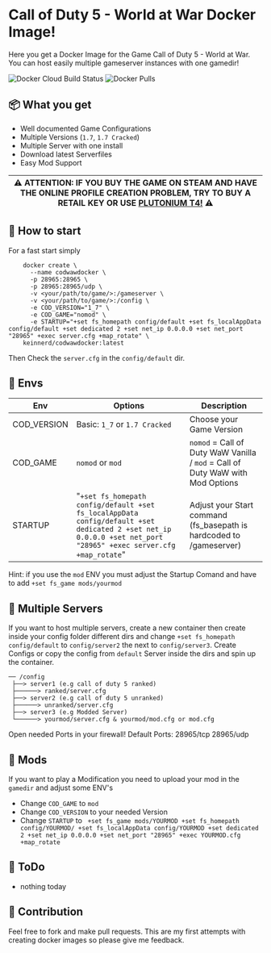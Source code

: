 # Call of Duty 5 - World at War Docker Image!

Here you get a Docker Image for the Game Call of Duty 5 - World at War. You can host easily multiple gameserver instances with one gamedir! 

![Docker Cloud Build Status](https://img.shields.io/docker/cloud/build/keinnerd/codwawdocker?style=flat-square) ![Docker Pulls](https://img.shields.io/docker/pulls/keinnerd/codwawdocker?style=flat-square)

## 📦 What you get
 - Well documented Game Configurations
 - Multiple Versions (`1.7`, `1.7 Cracked`)
 - Multiple Server with one install
 - Download latest Serverfiles
 - Easy Mod Support

| :warning: ATTENTION: IF YOU BUY THE GAME ON STEAM AND HAVE THE ONLINE PROFILE CREATION PROBLEM, TRY TO BUY A RETAIL KEY OR USE [PLUTONIUM T4!](https://github.com/Forgotten-Games-net/call-of-duty-wawt4-docker) :warning:|
| --- |

## 🚀 How to start
For a fast start simply 
```
    docker create \
      --name codwawdocker \
      -p 28965:28965 \
      -p 28965:28965/udp \
      -v <your/path/to/game/>:/gameserver \
      -v <your/path/to/game/>:/config \
      -e COD_VERSION="1_7" \
      -e COD_GAME="nomod" \
      -e STARTUP="+set fs_homepath config/default +set fs_localAppData config/default +set dedicated 2 +set net_ip 0.0.0.0 +set net_port "28965" +exec server.cfg +map_rotate" \
    keinnerd/codwawdocker:latest
```
Then Check the `server.cfg` in the `config/default` dir. 




## 🔧 Envs

|Env             |Options                       |Description                         |
|----------------|-------------------------------|-----------------------------|
|COD_VERSION     | Basic: `1_7` or `1.7 Cracked` | Choose your Game Version|
|COD_GAME        | `nomod` or `mod` |`nomod` = Call of Duty WaW Vanilla / `mod` = Call of Duty WaW with Mod Options|
|STARTUP         | "`+set fs_homepath config/default +set fs_localAppData config/default +set dedicated 2 +set net_ip 0.0.0.0 +set net_port "28965" +exec server.cfg +map_rotate`" | Adjust your Start command (fs_basepath is hardcoded to /gameserver)

Hint: if you use the `mod` ENV you must adjust the Startup Comand and have to add `+set fs_game mods/yourmod`

## 📁 Multiple Servers

If you want to host multiple servers, create a new container then create inside your config folder different dirs and change `+set fs_homepath config/default` to `config/server2` the next to `config/server3`. Create Configs or copy the config from `default` Server inside the dirs and spin up the container. 

```
── /config
 ├──> server1 (e.g call of duty 5 ranked)
 ├──────> ranked/server.cfg
 ├──> server2 (e.g call of duty 5 unranked)
 ├──────> unranked/server.cfg
 ├──> server3 (e.g Modded Server)
 └──────> yourmod/server.cfg & yourmod/mod.cfg or mod.cfg
```

Open needed Ports in your firewall! Default Ports: 28965/tcp 28965/udp

## 👾 Mods

If you want to play a Modification you need to upload your mod in the `gamedir` and adjust some ENV's

- Change `COD_GAME` to `mod`
- Change `COD_VERSION` to your needed Version
- Change `STARTUP` to ` +set fs_game mods/YOURMOD +set fs_homepath config/YOURMOD/ +set fs_localAppData config/YOURMOD +set dedicated 2 +set net_ip 0.0.0.0 +set net_port "28965" +exec YOURMOD.cfg +map_rotate`


## 📝 ToDo

- nothing today

## 👐 Contribution

Feel free to fork and make pull requests. This are my first attempts with creating docker images so please give me feedback. 
